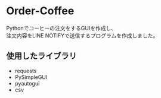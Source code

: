 # Order-Coffee
Pythonでコーヒーの注文をするGUIを作成し、  
注文内容をLINE NOTIFYで送信するプログラムを作成しました。  

## 使用したライブラリ

* requests
* PySimpleGUI
* pyautogui
* csv



